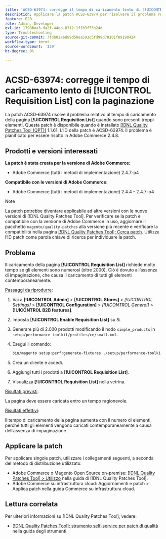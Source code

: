 ```yaml
---
title: 'ACSD-63974: corregge il tempo di caricamento lento di [!UICONTROL Requisition List] con la paginazione'
description: Applicare la patch ACSD-63974 per risolvere il problema relativo al caricamento della pagina [!UICONTROL Requisition List] quando sono presenti troppi elementi.
feature: B2B
role: Admin, Developer
exl-id: 1798baa3-da2f-44eb-8312-1f1b3f75b24d
type: Troubleshooting
source-git-commit: 7fdb02a6d89d50ea593c5fd99d78101f89198424
workflow-type: tm+mt
source-wordcount: '339'
ht-degree: 0%

---
```


# ACSD-63974: corregge il tempo di caricamento lento di [!UICONTROL Requisition List] con la paginazione

La patch ACSD-63974 risolve il problema relativo al tempo di caricamento della pagina **[!UICONTROL Requisition List]** quando sono presenti troppi elementi. Questa patch è disponibile quando è installato [[!DNL Quality Patches Tool (QPT)]](/help/tools/quality-patches-tool/quality-patches-tool-to-self-serve-quality-patches.md) 1.1.61. L’ID della patch è ACSD-63974. Il problema è pianificato per essere risolto in Adobe Commerce 2.4.8.

## Prodotti e versioni interessati

**La patch è stata creata per la versione di Adobe Commerce:**

* Adobe Commerce (tutti i metodi di implementazione) 2.4.7-p4

**Compatibile con le versioni di Adobe Commerce:**

* Adobe Commerce (tutti i metodi di implementazione) 2.4.4 - 2.4.7-p4

>[!NOTE]
>
>La patch potrebbe diventare applicabile ad altre versioni con le nuove versioni di [!DNL Quality Patches Tool]. Per verificare se la patch è compatibile con la versione di Adobe Commerce in uso, aggiornare il pacchetto `magento/quality-patches` alla versione più recente e verificare la compatibilità nella pagina [[!DNL Quality Patches Tool]: Cerca patch](https://experienceleague.adobe.com/tools/commerce-quality-patches/index.html). Utilizza l’ID patch come parola chiave di ricerca per individuare la patch.

## Problema

Il caricamento della pagina **[!UICONTROL Requisition List]** richiede molto tempo se gli elementi sono numerosi (oltre 2000). Ciò è dovuto all’assenza di impaginazione, che causa il caricamento di tutti gli elementi contemporaneamente.

<u>Passaggi da riprodurre</u>:

1. Vai a **[!UICONTROL Admin]** > **[!UICONTROL Stores]** > *[!UICONTROL Settings]* > **[!UICONTROL Configuration]** > *[!UICONTROL General]* > **[!UICONTROL B2B features]**.
1. Imposta **[!UICONTROL Enable Requisition List]** su *Sì*.
1. Generare più di 2.000 prodotti modificando il nodo `simple_products` in `setup/performance-toolkit/profiles/ce/small.xml`.
1. Esegui il comando:

   ```bash
   bin/magento setup:perf:generate-fixtures ./setup/performance-toolkit/profiles/ce/small.xml
   ```

1. Crea un cliente e accedi.
1. Aggiungi tutti i prodotti a **[!UICONTROL Requisition List]**.
1. Visualizza **[!UICONTROL Requisition List]** nella vetrina.


<u>Risultati previsti</u>:

La pagina deve essere caricata entro un tempo ragionevole.


<u>Risultati effettivi</u>:

Il tempo di caricamento della pagina aumenta con il numero di elementi, perché tutti gli elementi vengono caricati contemporaneamente a causa dell’assenza di impaginazione.

## Applicare la patch

Per applicare singole patch, utilizzare i collegamenti seguenti, a seconda del metodo di distribuzione utilizzato:

* Adobe Commerce o Magento Open Source on-premise: [[!DNL Quality Patches Tool] > Utilizzo](/help/tools/quality-patches-tool/usage.md) nella guida di [!DNL Quality Patches Tool].
* Adobe Commerce su infrastruttura cloud: Aggiornamenti e patch > Applica patch nella guida Commerce su infrastruttura cloud.

## Lettura correlata

Per ulteriori informazioni su [!DNL Quality Patches Tool], vedere:

* [[!DNL Quality Patches Tool]: strumento self-service per patch di qualità](/help/tools/quality-patches-tool/quality-patches-tool-to-self-serve-quality-patches.md) nella guida degli strumenti.
